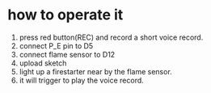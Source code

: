 # how to operate it
1. press red button(REC) and record a short voice record.
2. connect P_E pin to D5 
3. connect flame sensor to D12
4. upload sketch
5. light up a firestarter near by the flame sensor.
6. it will trigger to play the voice record. 
